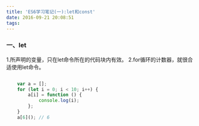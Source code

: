 ```yaml
---
title: 'ES6学习笔记(一):let和const'
date: 2016-09-21 20:08:51
tags:
---
```

### 一、let
1.所声明的变量，只在let命令所在的代码块内有效。
2.for循环的计数器，就很合适使用let命令。

``` javascript

    var a = [];
	for (let i = 0; i < 10; i++) {
  		a[i] = function () {
    		console.log(i);
  		};
	}
	a[6](); // 6
	
```